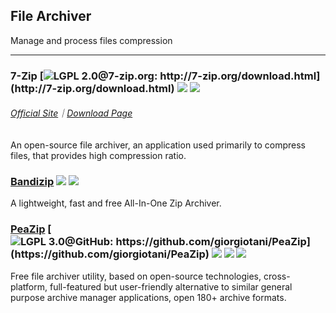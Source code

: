 ## File Archiver

Manage and process files compression

---

### 7-Zip [![](../assets/open-source-icon.png "LGPL 2.0@7-zip.org: http://7-zip.org/download.html")](http://7-zip.org/download.html) ![](../assets/earth-globe.png) ![](../assets/usb.png)

###### [Official Site](http://7-zip.org/)｜[Download Page](http://7-zip.org/download.html)

An open-source file archiver, an application used primarily to compress files, that provides high compression ratio.

### [Bandizip](http://www.bandisoft.com/bandizip/) ![](../assets/earth-globe.png) ![](../assets/usb.png)

A lightweight, fast and free All-In-One Zip Archiver.

### [PeaZip](http://www.peazip.org/) [![](../assets/open-source-icon.png "LGPL 3.0@GitHub: https://github.com/giorgiotani/PeaZip")](https://github.com/giorgiotani/PeaZip) ![](../assets/earth-globe.png) ![](../assets/usb.png) ![](../assets/multi_platform.png)

Free file archiver utility, based on open-source technologies, cross-platform, full-featured but user-friendly alternative to similar general purpose archive manager applications, open 180+ archive formats.
